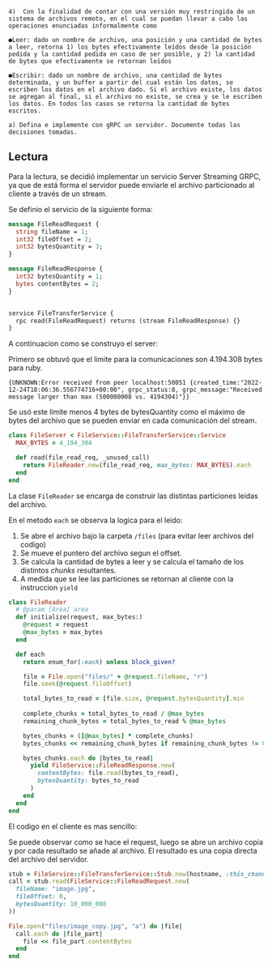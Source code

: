```
4)  Con la finalidad de contar con una versión muy restringida de un sistema de archivos remoto, en el cual se puedan llevar a cabo las operaciones enunciadas informalmente como

●Leer: dado un nombre de archivo, una posición y una cantidad de bytes a leer, retorna 1) los bytes efectivamente leídos desde la posición pedida y la cantidad pedida en caso de ser posible, y 2) la cantidad de bytes que efectivamente se retornan leídos

●Escribir: dado un nombre de archivo, una cantidad de bytes determinada, y un buffer a partir del cual están los datos, se escriben los datos en el archivo dado. Si el archivo existe, los datos se agregan al final, si el archivo no existe, se crea y se le escriben los datos. En todos los casos se retorna la cantidad de bytes escritos.

a) Defina e implemente con gRPC un servidor. Documente todas las decisiones tomadas.
```

## Lectura

Para la lectura, se decidió implementar un servicio Server Streaming GRPC, ya que de está forma el servidor puede enviarle el archivo particionado al cliente a través de un stream.

Se definio el servicio de la siguiente forma:
```proto
message FileReadRequest {
  string fileName = 1;
  int32 fileOffset = 2;
  int32 bytesQuantity = 3;
}

message FileReadResponse {
  int32 bytesQuantity = 1;
  bytes contentBytes = 2;
}


service FileTransferService {
  rpc read(FileReadRequest) returns (stream FileReadResponse) {}
}
```

A continuacion como se construyo el server:

Primero se obtuvó que el limite para la comunicaciones son 4.194.308 bytes para ruby.
```
{UNKNOWN:Error received from peer localhost:50051 {created_time:"2022-12-24T18:06:36.556774716+00:00", grpc_status:8, grpc_message:"Received message larger than max (500000008 vs. 4194304)"}}
```

Se usó este límite menos 4 bytes de bytesQuantity como el máximo de bytes del archivo que se pueden enviar en cada comunicación del stream.
```ruby
class FileServer < FileService::FileTransferService::Service
  MAX_BYTES = 4_194_304

  def read(file_read_req, _unused_call)
    return FileReader.new(file_read_req, max_bytes: MAX_BYTES).each
  end
end
```

La clase `FileReader` se encarga de construir las distintas particiones leidas del archivo.

En el metodo `each` se observa la logica para el leido: 
1. Se abre el archivo bajo la carpeta `/files` (para evitar leer archivos del codigo)
2. Se mueve el puntero del archivo segun el offset.
3. Se calcula la cantidad de bytes a leer y se calcula el tamaño de los distintos *chunks* resultantes.
4. A medida que se lee las particiones se retornan al cliente con la instruccion `yield`
```ruby
class FileReader
  # @param [Area] area
  def initialize(request, max_bytes:)
    @request = request
    @max_bytes = max_bytes
  end

  def each
    return enum_for(:each) unless block_given?

    file = File.open("files/" + @request.fileName, "r")
    file.seek(@request.fileOffset)

    total_bytes_to_read = [file.size, @request.bytesQuantity].min
    
    complete_chunks = total_bytes_to_read / @max_bytes
    remaining_chunk_bytes = total_bytes_to_read % @max_bytes

    bytes_chunks = ([@max_bytes] * complete_chunks) 
    bytes_chunks << remaining_chunk_bytes if remaining_chunk_bytes != 0

    bytes_chunks.each do |bytes_to_read|
      yield FileService::FileReadResponse.new(
        contentBytes: file.read(bytes_to_read),
        bytesQuantity: bytes_to_read
      )
    end
  end
end
```

El codigo en el cliente es mas sencillo:

Se puede observar como se hace el request, luego se abre un archivo copia y por cada resultado se añade al archivo.
El resultado es una copia directa del archivo del servidor.
```ruby
stub = FileService::FileTransferService::Stub.new(hostname, :this_channel_is_insecure)
call = stub.read(FileService::FileReadRequest.new(
  fileName: "image.jpg",
  fileOffset: 0,
  bytesQuantity: 10_000_000
))

File.open("files/image_copy.jpg", "a") do |file|
  call.each do |file_part|
    file << file_part.contentBytes
  end
end
```